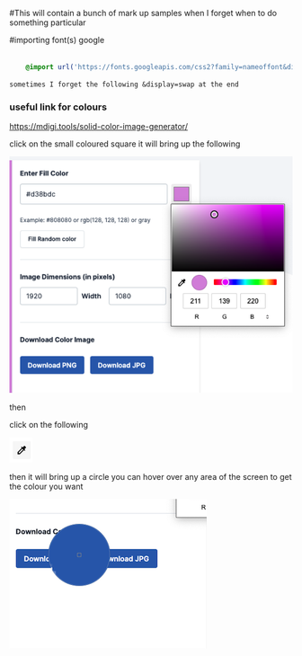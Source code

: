 #This will contain a bunch of mark up samples when I forget when to do something particular

#importing font(s) google
```css
    
    @import url('https://fonts.googleapis.com/css2?family=nameoffont&display=swap');

```
    sometimes I forget the following &display=swap at the end

### useful link for colours 

https://mdigi.tools/solid-color-image-generator/

click on the small coloured square it will bring up the following

![](./images/image-generator.png)

then 

click on the following

![](./images/colourfinder.png)

then it will bring up a circle you can hover over any area of the screen to get the colour you want

![](./images/circle.png)